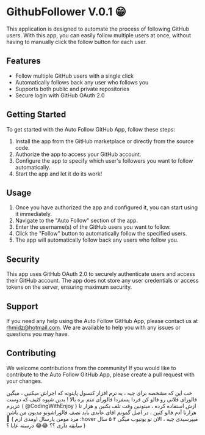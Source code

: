 <h1>GithubFollower V.0.1 😁</h1><p>This application is designed to automate the process of following GitHub users. With this app, you can easily follow multiple users at once, without having to manually click the follow button for each user.</p><h2>Features</h2><ul><li>Follow multiple GitHub users with a single click</li><li>Automatically follows back any user who follows you</li><li>Supports both public and private repositories</li><li>Secure login with GitHub OAuth 2.0</li></ul><h2>Getting Started</h2><p>To get started with the Auto Follow GitHub App, follow these steps:</p><ol><li>Install the app from the GitHub marketplace or directly from the source code.</li><li>Authorize the app to access your GitHub account.</li><li>Configure the app to specify which user's followers you want to follow automatically.</li><li>Start the app and let it do its work!</li></ol><h2>Usage</h2><ol><li>Once you have authorized the app and configured it, you can start using it immediately.</li><li>Navigate to the "Auto Follow" section of the app.</li><li>Enter the username(s) of the GitHub users you want to follow.</li><li>Click the "Follow" button to automatically follow the specified users.</li><li>The app will automatically follow back any users who follow you.</li></ol><h2>Security</h2><p>This app uses GitHub OAuth 2.0 to securely authenticate users and access their GitHub account. The app does not store any user credentials or access tokens on the server, ensuring maximum security.</p><h2>Support</h2><p>If you need any help using the Auto Follow GitHub App, please contact us at <a href="mailto:rhmidz@hotmail.com" target="_new">rhmidz@hotmail.com</a>. We are available to help you with any issues or questions you may have.</p><h2>Contributing</h2><p>We welcome contributions from the community! If you would like to contribute to the Auto Follow GitHub App, please create a pull request with your changes. </p>

خب این که مشخصه برای چیه ، یه نرم افزار کنسول پایتونه که اجراش میکنین ، میگین فالورای فلانی رو فالو کن فردا پسفردا فالورای منم بره بالا ! بدین شیوه کثیف که دوست عزیزم ( @CodingWithEnjoy ) ازش استفاده کرده ، میتونین وقت تلف نکنین و هزار تا هزارتا آدم فالو کنین ، در اصل گمونم اقای عابدی باید نصف فالوراشونو مدیون من باشن 😬
( مرد مومن پارسال اومدی ازم :hover میپرسیدی چیه ، الان تو یوتیوب میگی ۴ ۵ سال سابقه داری ؟؟ 😂😂 درسته عایا ؟ )
